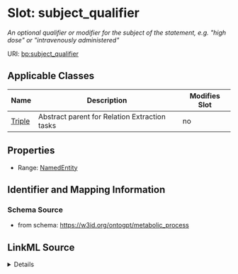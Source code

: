 

# Slot: subject_qualifier


_An optional qualifier or modifier for the subject of the statement, e.g. "high dose" or "intravenously administered"_



URI: [bp:subject_qualifier](http://w3id.org/ontogpt/metabolic-process-templatesubject_qualifier)



<!-- no inheritance hierarchy -->





## Applicable Classes

| Name | Description | Modifies Slot |
| --- | --- | --- |
| [Triple](Triple.md) | Abstract parent for Relation Extraction tasks |  no  |







## Properties

* Range: [NamedEntity](NamedEntity.md)





## Identifier and Mapping Information







### Schema Source


* from schema: https://w3id.org/ontogpt/metabolic_process




## LinkML Source

<details>
```yaml
name: subject_qualifier
description: An optional qualifier or modifier for the subject of the statement, e.g.
  "high dose" or "intravenously administered"
from_schema: https://w3id.org/ontogpt/metabolic_process
rank: 1000
alias: subject_qualifier
owner: Triple
domain_of:
- Triple
range: NamedEntity

```
</details>